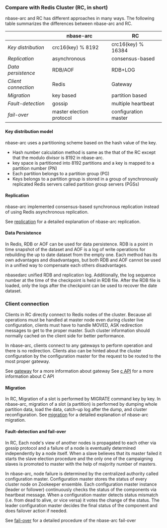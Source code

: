 ### Compare with Redis Cluster (RC, in short)
nbase-arc and RC has different approaches in many ways. The following table summarizes the differences between nbase-arc and RC.

|       | nbase-arc | RC |
| ----- | -------- | -- |
| *Key distribution* | crc16(key) % 8192 | crc16(key) % 16384 |
| *Replication* | asynchronous | consensus-based |
| *Data persistence* | RDB/AOF | RDB+LOG |
| *Client connection* | Redis | Gateway |
| *Migration* | key based | partition based |
| *Fault-detection* | gossip | multiple heartbeat |
| *fail-over* | master election protocol | configuration master | 


#### Key distribution model
nbase-arc uses a partitioning scheme based on the hash value of the key. 

* Hash number calculation method is same as the that of the RC except that the modulo divisor is 8192 in nbase-arc.
* key space is partitioned into 8192 partitions and a key is mapped to a partition number (PN)
* Each partition belongs to a partition group (PG)
* Keys belongs to a partition group is stored in a group of synchronously replicated Redis servers called partition group servers (PGSs)

#### Replication
nbase-arc implemented consensus-based synchronous replication instead of using Redis asynchronous replication. 

See [replication](/doc/state-machine-replicator.md) for a detailed explanation of nbase-arc replication.

#### Data Persistence
In Redis, RDB or AOF can be used for data persistence. RDB is a point in time snapshot of the dataset and AOF is a log of write operations for rebuilding the up to date dataset from the empty one. Each method has its own advantages and disadvantages, but both RDB and AOF cannot be used in a unified way to compensate each others disadvantages.

nbasedarc unified RDB and replication log. Additionally, the log sequence number at the time of the checkpoint is held in RDB file. After the RDB file is loaded, only the logs after the checkpoint can be used to recover the date dataset.

### Client connection
Clients in RC directly connect to Redis nodes of the cluster. Because all operations must be handled at master node even during cluster live configuration, clients must have to handle MOVED, ASK redirection messages to get to the proper master. Such cluster information should normally cached on the client side for better performance.

In nbase-arc, clients connect to any gateways to perform operation and there is no redirection. Clients also can be hinted about the cluster configuration by the configuration master for the request to be routed to the most proper gateway.

See [gateway](/doc/gateway.md) for a more information about gateway
See [c API](/doc/c-api.md) for a more information about C API

#### Migration
In RC, Migration of a slot is performed by MIGRATE command  key by key.
In nbase-arc, migration of a slot (a partition) is performed by dumping whole partition data, load the data, catch-up log after the dump, and cluster reconfiguration.
See [migration](/doc/migration.md) for a detailed explanation of nbase-arc migration.


#### Fault-detection and fail-over
In RC, Each node's view of another nodes is propagated to each other via gossip protocol and a failure of a node is eventually determined independently by a node itself. When a slave believes that its master failed it starts the slave election procedure and the only one of the campaigning slaves is promoted to master with the help of majority number of masters.

In nbase-arc, node failure is determined by the centralized authority called configuration master. Configuration master stores the status of every cluster node on Zookeeper ensemble. Each configuration master instance (leader or follower) continuously checks the status of the components via heartbeat message. When a configuration master detects status mismatch (i.e. from dead to alive, or vice versa) it votes the change of the status. The leader configuration master decides the final status of the component and does failover action if needed.

See [fail-over](/doc/failure-detection-and-failover.md) for a detailed procedure of the nbase-arc fail-over 
